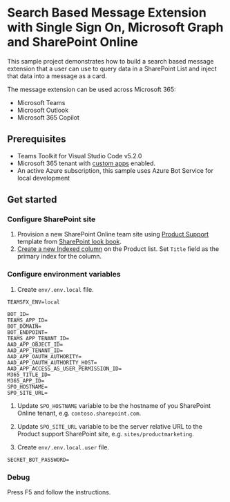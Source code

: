 # Search Based Message Extension with Single Sign On, Microsoft Graph and SharePoint Online

This sample project demonstrates how to build a search based message extension that a user can use to query data in a SharePoint List and inject that data into a message as a card.

The message extension can be used across Microsoft 365:

- Microsoft Teams
- Microsoft Outlook
- Microsoft 365 Copilot

## Prerequisites

- Teams Toolkit for Visual Studio Code v5.2.0
- Microsoft 365 tenant with [custom apps](https://support.microsoft.com/office/add-an-index-to-a-list-or-library-column-f3f00554-b7dc-44d1-a2ed-d477eac463b0) enabled.
- An active Azure subscription, this sample uses Azure Bot Service for local development

## Get started

### Configure SharePoint site

1. Provision a new SharePoint Online team site using [Product Support](https://lookbook.microsoft.com/details/81e2fee3-02a0-427b-af8b-8c7f42010fde) template from [SharePoint look book](https://lookbook.microsoft.com/).
1. [Create a new Indexed column](https://support.microsoft.com/office/add-an-index-to-a-list-or-library-column-f3f00554-b7dc-44d1-a2ed-d477eac463b0) on the Product list. Set `Title` field as the primary index for the column.

### Configure environment variables

1. Create `env/.env.local` file.

```env
TEAMSFX_ENV=local

BOT_ID=
TEAMS_APP_ID=
BOT_DOMAIN=
BOT_ENDPOINT=
TEAMS_APP_TENANT_ID=
AAD_APP_OBJECT_ID=
AAD_APP_TENANT_ID=
AAD_APP_OAUTH_AUTHORITY=
AAD_APP_OAUTH_AUTHORITY_HOST=
AAD_APP_ACCESS_AS_USER_PERMISSION_ID=
M365_TITLE_ID=
M365_APP_ID=
SPO_HOSTNAME=
SPO_SITE_URL=
```

1. Update `SPO_HOSTNAME` variable to be the hostname of you SharePoint Online tenant, e.g. `contoso.sharepoint.com`.
1. Update `SPO_SITE_URL` variable to be the server relative URL to the Product support SharePoint site, e.g. `sites/productmarketing`.

1. Create `env/.env.local.user` file.

```env
SECRET_BOT_PASSWORD=
```

### Debug

Press F5 and follow the instructions.
